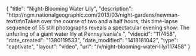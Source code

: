 {
    "title": "Night-Blooming Water Lily",
    "description": "http:\/\/ngm.nationalgeographic.com\/2013\/03\/night-gardens\/newman-text\n\nTaken over the course of two and a half hours, this time-lapse sequence of 55 still photographs reveals a spectacular evening show: The unfurling of a giant water lily at Pennsylvania's ",
    "videoid": "117458",
    "date_created": "1380119533",
    "date_modified": "1418181042",
    "type": "captivate",
    "layout": "video",
    "url": "\/v\/night-blooming-water-lily\/117458"
}